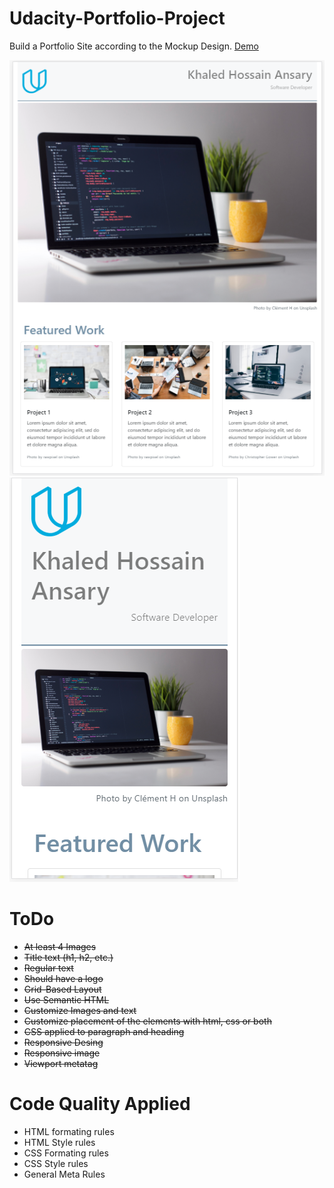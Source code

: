 # Udacity-Portfolio-Project

Build a Portfolio Site according to the Mockup Design.
[Demo](https://khaled-ansary.github.io/Udacity-Portfolio-Project/)

![Tablet View](https://github.com/khaled-ansary/Udacity-Portfolio-Project/blob/master/screen.png)
![Mobile View](https://github.com/khaled-ansary/Udacity-Portfolio-Project/blob/master/mobile.png)

# ToDo

- ~~At least 4 Images~~
- ~~Title text (h1, h2, etc.)~~
- ~~Regular text~~
- ~~Should have a logo~~
- ~~Grid-Based Layout~~
- ~~Use Semantic HTML~~
- ~~Customize Images and text~~
- ~~Customize placement of the elements with html, css or both~~
- ~~CSS applied to paragraph and heading~~
- ~~Responsive Desing~~
- ~~Responsive image~~
- ~~Viewport metatag~~

# Code Quality Applied

- HTML formating rules
- HTML Style rules
- CSS Formating rules
- CSS Style rules
- General Meta Rules
